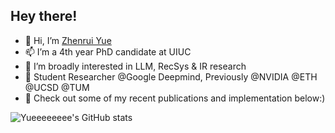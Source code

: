## Hey there! 

- 👋 Hi, I’m [Zhenrui Yue](https://yueeeeeeee.github.io/) 
- 📫 I’m a 4th year PhD candidate at UIUC
- 👀 I’m broadly interested in LLM, RecSys & IR research
- 💼 Student Researcher @Google Deepmind, Previously @NVIDIA @ETH @UCSD @TUM 
- 🌱 Check out some of my recent publications and implementation below:)

![Yueeeeeeee's GitHub stats](https://github-readme-stats.vercel.app/api?username=yueeeeeeee&show_icons=true&theme=vue-dark)
